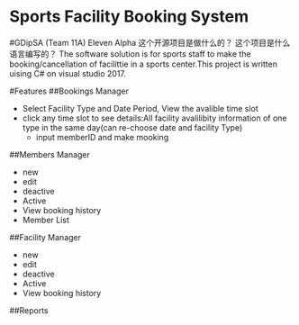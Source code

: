 Sports Facility Booking System
========================
#GDipSA (Team 11A) Eleven Alpha
这个开源项目是做什么的？
这个项目是什么语言编写的？
The software solution is for sports staff to make the booking/cancellation of facilittie in a sports center.This project is written uising C# on visual studio 2017.

#Features
##Bookings Manager
* Select Facility Type and Date Period, View the avalible time slot 
 * click any time slot to see details:All facility avalilibity information of one type in the same day(can re-choose date and facility Type)
   * input memberID and make mooking
   
##Members Manager
* new 
* edit
* deactive
* Active
* View booking history
* Member List



##Facility Manager
* new 
* edit
* deactive
* Active
* View booking history


##Reports
 

